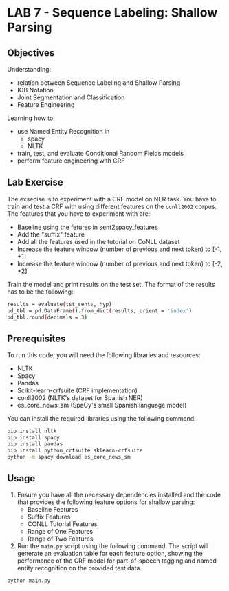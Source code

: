 # LAB 7 - Sequence Labeling: Shallow Parsing

## Objectives
Understanding:
- relation between Sequence Labeling and Shallow Parsing
- IOB Notation
- Joint Segmentation and Classification
- Feature Engineering

Learning how to:
- use Named Entity Recognition in
    - spacy
    - NLTK
- train, test, and evaluate Conditional Random Fields models
- perform feature engineering with CRF

## Lab Exercise
The exsecise is to experiment with a CRF model on NER task. You have to train and test a CRF with using different features on the `conll2002` corpus. The features that you have to experiment with are:
- Baseline using the fetures in sent2spacy_features
- Add the "suffix" feature
- Add all the features used in the tutorial on CoNLL dataset
- Increase the feature window (number of previous and next token) to [-1, +1]
- Increase the feature window (number of previous and next token) to [-2, +2]

Train the model and print results on the test set. The format of the results has to be the following:
```bash
results = evaluate(tst_sents, hyp)
pd_tbl = pd.DataFrame().from_dict(results, orient = 'index')
pd_tbl.round(decimals = 3)
```

## Prerequisites
To run this code, you will need the following libraries and resources:
- NLTK
- Spacy
- Pandas
- Scikit-learn-crfsuite (CRF implementation)
- conll2002 (NLTK's dataset for Spanish NER)
- es_core_news_sm (SpaCy's small Spanish language model)

You can install the required libraries using the following command:
```bash
pip install nltk
pip install spacy
pip install pandas
pip install python_crfsuite sklearn-crfsuite
python -m spacy download es_core_news_sm
```

## Usage
1. Ensure you have all the necessary dependencies installed and the code that provides the following feature options for shallow parsing:
    - Baseline Features
    - Suffix Features
    - CONLL Tutorial Features
    - Range of One Features
    - Range of Two Features
2. Run the `main.py` script using the following command. The script will generate an evaluation table for each feature option, showing the performance of the CRF model for part-of-speech tagging and named entity recognition on the provided test data.
```bash
python main.py
```
